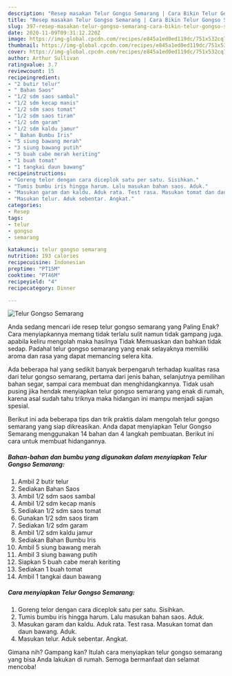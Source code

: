 ```yaml
---
description: "Resep masakan Telur Gongso Semarang | Cara Bikin Telur Gongso Semarang Yang Lezat"
title: "Resep masakan Telur Gongso Semarang | Cara Bikin Telur Gongso Semarang Yang Lezat"
slug: 397-resep-masakan-telur-gongso-semarang-cara-bikin-telur-gongso-semarang-yang-lezat
date: 2020-11-09T09:31:12.220Z
image: https://img-global.cpcdn.com/recipes/e845a1ed0ed119dc/751x532cq70/telur-gongso-semarang-foto-resep-utama.jpg
thumbnail: https://img-global.cpcdn.com/recipes/e845a1ed0ed119dc/751x532cq70/telur-gongso-semarang-foto-resep-utama.jpg
cover: https://img-global.cpcdn.com/recipes/e845a1ed0ed119dc/751x532cq70/telur-gongso-semarang-foto-resep-utama.jpg
author: Arthur Sullivan
ratingvalue: 3.7
reviewcount: 15
recipeingredient:
- "2 butir telur"
- " Bahan Saos"
- "1/2 sdm saos sambal"
- "1/2 sdm kecap manis"
- "1/2 sdm saos tomat"
- "1/2 sdm saos tiram"
- "1/2 sdm garam"
- "1/2 sdm kaldu jamur"
- " Bahan Bumbu Iris"
- "5 siung bawang merah"
- "3 siung bawang putih"
- "5 buah cabe merah keriting"
- "1 buah tomat"
- "1 tangkai daun bawang"
recipeinstructions:
- "Goreng telor dengan cara diceplok satu per satu. Sisihkan."
- "Tumis bumbu iris hingga harum. Lalu masukan bahan saos. Aduk."
- "Masukan garam dan kaldu. Aduk rata. Test rasa. Masukan tomat dan daun bawang. Aduk."
- "Masukan telur. Aduk sebentar. Angkat."
categories:
- Resep
tags:
- telur
- gongso
- semarang

katakunci: telur gongso semarang 
nutrition: 193 calories
recipecuisine: Indonesian
preptime: "PT15M"
cooktime: "PT46M"
recipeyield: "4"
recipecategory: Dinner

---
```



![Telur Gongso Semarang](https://img-global.cpcdn.com/recipes/e845a1ed0ed119dc/751x532cq70/telur-gongso-semarang-foto-resep-utama.jpg)

Anda sedang mencari ide resep telur gongso semarang yang Paling Enak? Cara menyiapkannya memang tidak terlalu sulit namun tidak gampang juga. apabila keliru mengolah maka hasilnya Tidak Memuaskan dan bahkan tidak sedap. Padahal telur gongso semarang yang enak selayaknya memiliki aroma dan rasa yang dapat memancing selera kita.

Ada beberapa hal yang sedikit banyak berpengaruh terhadap kualitas rasa dari telur gongso semarang, pertama dari jenis bahan, selanjutnya pemilihan bahan segar, sampai cara membuat dan menghidangkannya. Tidak usah pusing jika hendak menyiapkan telur gongso semarang yang enak di rumah, karena asal sudah tahu triknya maka hidangan ini mampu menjadi sajian spesial.




Berikut ini ada beberapa tips dan trik praktis dalam mengolah telur gongso semarang yang siap dikreasikan. Anda dapat menyiapkan Telur Gongso Semarang menggunakan 14 bahan dan 4 langkah pembuatan. Berikut ini cara untuk membuat hidangannya.

<!--inarticleads1-->

##### Bahan-bahan dan bumbu yang digunakan dalam menyiapkan Telur Gongso Semarang:

1. Ambil 2 butir telur
1. Sediakan  Bahan Saos
1. Ambil 1/2 sdm saos sambal
1. Ambil 1/2 sdm kecap manis
1. Sediakan 1/2 sdm saos tomat
1. Gunakan 1/2 sdm saos tiram
1. Sediakan 1/2 sdm garam
1. Ambil 1/2 sdm kaldu jamur
1. Sediakan  Bahan Bumbu Iris
1. Ambil 5 siung bawang merah
1. Ambil 3 siung bawang putih
1. Siapkan 5 buah cabe merah keriting
1. Sediakan 1 buah tomat
1. Ambil 1 tangkai daun bawang




<!--inarticleads2-->

##### Cara menyiapkan Telur Gongso Semarang:

1. Goreng telor dengan cara diceplok satu per satu. Sisihkan.
1. Tumis bumbu iris hingga harum. Lalu masukan bahan saos. Aduk.
1. Masukan garam dan kaldu. Aduk rata. Test rasa. Masukan tomat dan daun bawang. Aduk.
1. Masukan telur. Aduk sebentar. Angkat.




Gimana nih? Gampang kan? Itulah cara menyiapkan telur gongso semarang yang bisa Anda lakukan di rumah. Semoga bermanfaat dan selamat mencoba!
